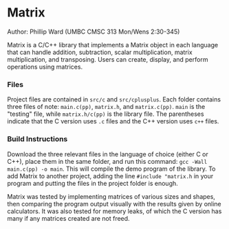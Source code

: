 # Matrix
Author: Phillip Ward (UMBC CMSC 313 Mon/Wens 2:30-345)

Matrix is a C/C++ library that implements a Matrix object in each language that can handle addition, subtraction, scalar multiplication, matrix multiplication, and transposing. Users can create, display, and perform operations using matrices.

### Files

Project files are contained in `src/c` and `src/cplusplus`. Each folder contains three files of note: `main.c(pp)`, `matrix.h`, and `matrix.c(pp)`. `main` is the "testing" file, while `matrix.h/c(pp)` is the library file. The parentheses indicate that the C version uses `.c` files and the C++ version uses `c++` files.

### Build Instructions

Download the three relevant files in the language of choice (either C or C++), place them in the same folder, and run this command: `gcc -Wall main.c(pp) -o main`. This will compile the demo program of the library. To add Matrix to another project, adding the line `#include "matrix.h` in your program and putting the files in the project folder is enough.

Matrix was tested by implementing matrices of various sizes and shapes, then comparing the program output visually with the results given by online calculators. It was also tested for memory leaks, of which the C version has many if any matrices created are not freed.
